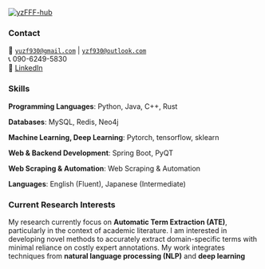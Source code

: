 [![yzFFF-hub](https://img.shields.io/badge/yzFFF-blue?logo=github)](https://github.com//yzFFF-hub)

### Contact
📧 <code>yuzf930@gmail.com</code> | <code>yzf930@outlook.com</code> \
📞 090-6249-5830 \
🔗 [LinkedIn](#)

[//]: # (#### Education  )

[//]: # (**XX University**, Master of XX &#40;XX – XX&#41;  )

[//]: # (• GPA: XX/XX  )

[//]: # ()
[//]: # (**XX University**, Exchange student <br>  )

[//]: # (• As a XX, represented my college as an outstanding student for a XX exchange program.  )

[//]: # ()
[//]: # (**XX University**, Honours Bachelor of XX &#40;XX – XX&#41;  )

[//]: # (• GPA: XX/XX &#40;top XX%&#41;  )
[//]: # (### Education)

[//]: # ()
[//]: # (## The University of Tokyo &#40;UTokyo&#41;)

[//]: # (📅 **March 2027 &#40;Expected&#41;**  )

[//]: # (🎓 **M.S. in Information Science and Technology**  )

[//]: # (🏫 Graduate School of Information Science and Technology  )

[//]: # (💻 Department of Computer Science)

[//]: # ()
[//]: # (## Beijing University of Posts and Telecommunications &#40;BUPT&#41;)

[//]: # (📅 **June 2024**  )

[//]: # (🎓 **B.E. in Engineering**  )

[//]: # (🏫 School of Artificial Intelligence  )

[//]: # (🤖 Intelligence Science and Technology)

### Skills

**Programming Languages**: Python, Java, C++, Rust

**Databases**: MySQL, Redis, Neo4j

**Machine Learning, Deep Learning**: Pytorch, tensorflow, sklearn

**Web & Backend Development**: Spring Boot, PyQT

**Web Scraping & Automation**: Web Scraping & Automation

**Languages**: English (Fluent), Japanese (Intermediate)

### Current Research Interests  
My research currently focus on **Automatic Term Extraction (ATE)**, particularly in the context of academic literature. I am interested in developing novel methods to accurately extract domain-specific terms with minimal reliance on costly expert annotations. My work integrates techniques from **natural language processing (NLP)** and **deep learning**